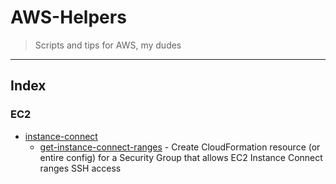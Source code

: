 # AWS-Helpers
> Scripts and tips for AWS, my dudes

---

## Index

### EC2
- [instance-connect](instance-connect/)
  - [get-instance-connect-ranges](instance-connect/get-instance-connect-ranges.py.md) - Create CloudFormation resource (or entire config) for a Security Group that allows EC2 Instance Connect ranges SSH access
